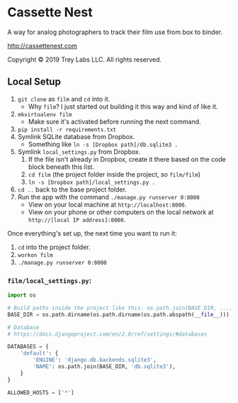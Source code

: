 # Cassette Nest

A way for analog photographers to track their film use from box to binder.

http://cassettenest.com

Copyright &copy; 2019 Trey Labs LLC. All rights reserved.

## Local Setup

1. `git clone` as `film` and `cd` into it.
    - Why `film`? I just started out building it this way and kind of like it.
2. `mkvirtualenv film`
    - Make sure it's activated before running the next command.
3. `pip install -r requirements.txt`
4. Symlink SQLite database from Dropbox.
    - Something like `ln -s [Dropbox path]/db.sqlite3 .`
5. Symlink `local_settings.py` from Dropbox.
    1. If the file isn't already in Dropbox, create it there based on the code block beneath this list.
    2. `cd film` (the project folder inside the project, so `film/film`)
    3. `ln -s [Dropbox path]/local_settings.py .`
6. `cd ..` back to the base project folder.
7. Run the app with the command `./manage.py runserver 0:8000`
    - View on your local machine at `http://localhost:8000`.
    - View on your phone or other computers on the local network at `http://[local IP address]:8000`.

Once everything's set up, the next time you want to run it:

1. `cd` into the project folder.
2. `workon film`
3. `./manage.py runserver 0:8000`

### `film/local_settings.py`:

```python
import os

# Build paths inside the project like this: os.path.join(BASE_DIR, ...)
BASE_DIR = os.path.dirname(os.path.dirname(os.path.abspath(__file__)))

# Database
# https://docs.djangoproject.com/en/2.0/ref/settings/#databases

DATABASES = {
    'default': {
        'ENGINE': 'django.db.backends.sqlite3',
        'NAME': os.path.join(BASE_DIR, 'db.sqlite3'),
    }
}

ALLOWED_HOSTS = ['*']
```
